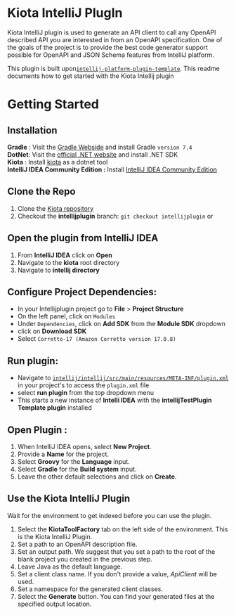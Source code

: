 # Kiota IntelliJ PlugIn
<!-- Plugin description -->
Kiota IntelliJ plugin is used to generate an API client to call any OpenAPI described API you are interested in from an OpenAPI specification.
One of the goals of the project is to provide the best code generator support possible for OpenAPI and JSON Schema features from IntelliJ platform.
<!-- Plugin description end -->

This plugin is built upon[`intellij-platform-plugin-template`](https://github.com/JetBrains/intellij-platform-plugin-template). This readme documents how to get started with the Kiota Intellij plugin
# Getting Started
## Installation ##
**Gradle** : Visit the [Gradle Webside](https://gradle.org/install/) and install Gradle `version 7.4`   
**DotNet**: Visit the [official .NET website](https://dotnet.microsoft.com/en-us/download) and install .NET SDK  
**Kiota** : Install [kiota](https://learn.microsoft.com/en-us/openapi/kiota/install#install-as-net-tool) as a dotnet tool  
**IntelliJ IDEA Community Edition :** Install [IntelliJ IDEA Community Edition](https://www.jetbrains.com/idea/download)  
## Clone the Repo
1. Clone the [Kiota repository](https://github.com/microsoft/kiota) 
2. Checkout the **intellijplugin** branch: `git checkout intellijplugin` or

## Open the plugin from IntelliJ IDEA ##

1. From **IntelliJ IDEA** click on **Open**
2. Navigate to the **kiota** root directory
3. Navigate to **intellij directory**

## Configure Project Dependencies: ##
- In your Intellijplugin project go to **File** > **Project Structure**
- On the left panel, click on `Modules`
- Under `Dependencies`, click on **Add SDK** from the **Module SDK** dropdown
- click on **Download SDK**
- Select `Corretto-17 (Amazon Corretto version 17.0.8)`   

## Run plugin: ##
- Navigate to [`intellij/intellij/src/main/resources/META-INF/plugin.xml`](https://github.com/microsoft/kiota/blob/intellijplugin/intellij/src/main/resources/META-INF/plugin.xml) in your project's to access the `plugin.xml` file
- select **run plugin** from the top dropdown menu
- This starts a new instance of **Intelli IDEA** with the **intellijTestPlugin Template plugin** installed

## Open Plugin : ##
1. When IntelliJ IDEA opens, select **New Project**.
2. Provide a **Name** for the project.
3. Select **Groovy** for the **Language** input.
4. Select **Gradle** for the **Build system** input.
5. Leave the other default selections and click on **Create**.

## Use the Kiota IntelliJ Plugin ##  
Wait for the environment to get indexed before you can use the plugin.
   1. Select the **KiotaToolFactory** tab on the left side of the environment. This is the Kiota IntelliJ Plugin.
   2. Set a path to an OpenAPI description file.
   3. Set an output path. We suggest that you set a path to the root of the blank project you created in the previous step.
   4. Leave Java as the default language.
   5. Set a client class name. If you don't provide a value, *ApiClient* will be used.
   6. Set a namespace for the generated client classes.
   7. Select the **Generate** button. You can find your generated files at the specified output location.